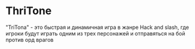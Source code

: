 # ThriTone
"TriTona" - это быстрая и динамичная игра в жанре Hack and slash, где игроки будут играть одним из трех персонажей и отправяться на бой против орд врагов
